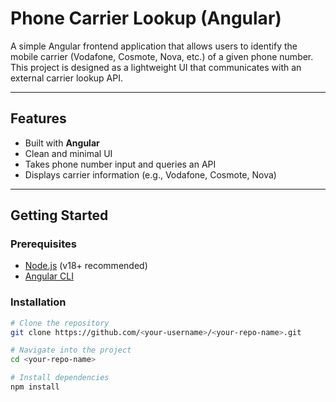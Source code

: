 # Phone Carrier Lookup (Angular)

A simple Angular frontend application that allows users to identify the mobile carrier (Vodafone, Cosmote, Nova, etc.) of a given phone number.  
This project is designed as a lightweight UI that communicates with an external carrier lookup API.

---

## Features
- Built with **Angular**
- Clean and minimal UI
- Takes phone number input and queries an API
- Displays carrier information (e.g., Vodafone, Cosmote, Nova)

---

## Getting Started

### Prerequisites
- [Node.js](https://nodejs.org/) (v18+ recommended)
- [Angular CLI](https://angular.dev/tools/cli)

### Installation
```bash
# Clone the repository
git clone https://github.com/<your-username>/<your-repo-name>.git

# Navigate into the project
cd <your-repo-name>

# Install dependencies
npm install
